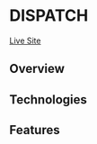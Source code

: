 # DISPATCH
[Live Site](https://dispatch-aa.herokuapp.com/#/)

## Overview

## Technologies

## Features

